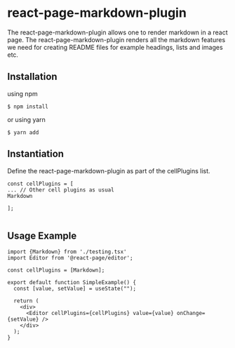 # react-page-markdown-plugin
The react-page-markdown-plugin allows one to render markdown in a react page. The react-page-markdown-plugin renders all the markdown features we need for creating README files for example headings, lists and images etc.

## Installation

using npm
```
$ npm install
```
or using yarn

```
$ yarn add 
```

## Instantiation
Define the react-page-markdown-plugin as part of the cellPlugins list.
```
const cellPlugins = [
... // Other cell plugins as usual
Markdown

];


```



## Usage Example

```
import {Markdown} from './testing.tsx'
import Editor from '@react-page/editor';

const cellPlugins = [Markdown];

export default function SimpleExample() {
  const [value, setValue] = useState("");

  return (
    <div>
      <Editor cellPlugins={cellPlugins} value={value} onChange={setValue} />
    </div>
  );
}

```


